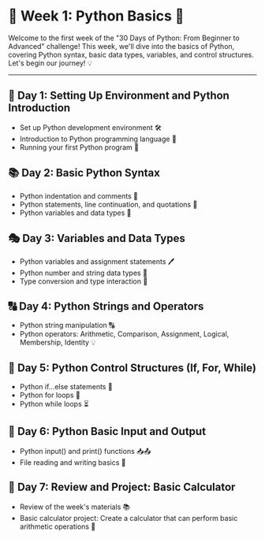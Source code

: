 # 🐍 Week 1: Python Basics 🚀

Welcome to the first week of the "30 Days of Python: From Beginner to Advanced" challenge! This week, we'll dive into the basics of Python, covering Python syntax, basic data types, variables, and control structures. Let's begin our journey! 💡

---

## 📝 Day 1: Setting Up Environment and Python Introduction

* Set up Python development environment 🛠️
* Introduction to Python programming language 🐍
* Running your first Python program 🎉

## 📚 Day 2: Basic Python Syntax

* Python indentation and comments 💬
* Python statements, line continuation, and quotations 📃
* Python variables and data types 🔢

## 🎭 Day 3: Variables and Data Types

* Python variables and assignment statements 🖊️
* Python number and string data types 🔡
* Type conversion and type interaction 🔄

## 🔠 Day 4: Python Strings and Operators

* Python string manipulation 🔠
* Python operators: Arithmetic, Comparison, Assignment, Logical, Membership, Identity 💡

## 🔄 Day 5: Python Control Structures (If, For, While)

* Python if...else statements 🌳
* Python for loops 🔁
* Python while loops ⏳

## 💼 Day 6: Python Basic Input and Output

* Python input() and print() functions 📥📤
* File reading and writing basics 📝

## 🧮 Day 7: Review and Project: Basic Calculator

* Review of the week's materials 📚
* Basic calculator project: Create a calculator that can perform basic arithmetic operations 🧮
